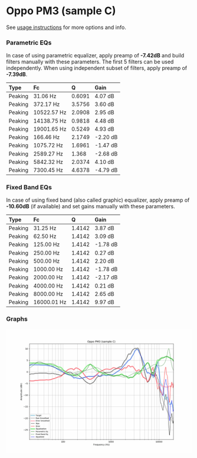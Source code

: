 # Oppo PM3 (sample C)
See [usage instructions](https://github.com/jaakkopasanen/AutoEq#usage) for more options and info.

### Parametric EQs
In case of using parametric equalizer, apply preamp of **-7.42dB** and build filters manually
with these parameters. The first 5 filters can be used independently.
When using independent subset of filters, apply preamp of **-7.39dB**.

| Type    | Fc          |      Q | Gain     |
|:--------|:------------|:-------|:---------|
| Peaking | 31.06 Hz    | 0.6091 | 4.07 dB  |
| Peaking | 372.17 Hz   | 3.5756 | 3.60 dB  |
| Peaking | 10522.57 Hz | 2.0908 | 2.95 dB  |
| Peaking | 14138.75 Hz | 0.9818 | 4.48 dB  |
| Peaking | 19001.65 Hz | 0.5249 | 4.93 dB  |
| Peaking | 166.46 Hz   | 2.1749 | -2.20 dB |
| Peaking | 1075.72 Hz  | 1.6961 | -1.47 dB |
| Peaking | 2589.27 Hz  | 1.368  | -2.68 dB |
| Peaking | 5842.32 Hz  | 2.0374 | 4.10 dB  |
| Peaking | 7300.45 Hz  | 4.6378 | -4.79 dB |

### Fixed Band EQs
In case of using fixed band (also called graphic) equalizer, apply preamp of **-10.60dB**
(if available) and set gains manually with these parameters.

| Type    | Fc          |      Q | Gain     |
|:--------|:------------|:-------|:---------|
| Peaking | 31.25 Hz    | 1.4142 | 3.87 dB  |
| Peaking | 62.50 Hz    | 1.4142 | 3.09 dB  |
| Peaking | 125.00 Hz   | 1.4142 | -1.78 dB |
| Peaking | 250.00 Hz   | 1.4142 | 0.27 dB  |
| Peaking | 500.00 Hz   | 1.4142 | 2.20 dB  |
| Peaking | 1000.00 Hz  | 1.4142 | -1.78 dB |
| Peaking | 2000.00 Hz  | 1.4142 | -2.17 dB |
| Peaking | 4000.00 Hz  | 1.4142 | 0.21 dB  |
| Peaking | 8000.00 Hz  | 1.4142 | 2.65 dB  |
| Peaking | 16000.01 Hz | 1.4142 | 9.97 dB  |

### Graphs
![](./Oppo%20PM3%20(sample%20C).png)